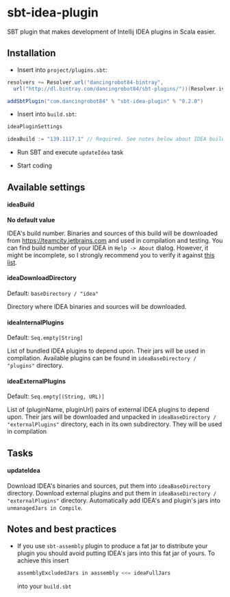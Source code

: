 # sbt-idea-plugin

SBT plugin that makes development of Intellij IDEA plugins in Scala easier.

## Installation

* Insert into `project/plugins.sbt`:

```Scala
resolvers += Resolver.url("dancingrobot84-bintray",
  url("http://dl.bintray.com/dancingrobot84/sbt-plugins/"))(Resolver.ivyStylePatterns)

addSbtPlugin("com.dancingrobot84" % "sbt-idea-plugin" % "0.2.0")
```

* Insert into `build.sbt`:

```Scala
ideaPluginSettings

ideaBuild := "139.1117.1" // Required. See notes below about IDEA builds
```

* Run SBT and execute `updateIdea` task

* Start coding

## Available settings

#### ideaBuild

**No default value**

IDEA's build number. Binaries and sources of this build will be downloaded from
https://teamcity.jetbrains.com and used in compilation and testing. You can
find build number of your IDEA in `Help -> About` dialog. However, it might be
incomplete, so I strongly recommend you to verify it against
[this list](https://teamcity.jetbrains.com/viewType.html?buildTypeId=bt410&tab=buildTypeHistoryList&branch_IntelliJIdeaCe=__all_branches__).

#### ideaDownloadDirectory

Default: `baseDirectory / "idea"`

Directory where IDEA binaries and sources will be downloaded.

#### ideaInternalPlugins

Default: `Seq.empty[String]`

List of bundled IDEA plugins to depend upon. Their jars will be used in compilation.
Available plugins can be found in `ideaBaseDirectory / "plugins"` directory.

#### ideaExternalPlugins

Default: `Seq.empty[(String, URL)]`

List of (pluginName, pluginUrl) pairs of external IDEA plugins to depend upon. Their jars will be downloaded
and unpacked in `ideaBaseDirectory / "externalPlugins"` directory, each in its own subdirectory. They will be used
in compilation

## Tasks

#### updateIdea

Download IDEA's binaries and sources, put them into
`ideaBaseDirectory` directory. Download external plugins and put
them in `ideaBaseDirectory / "externalPlugins"` directory. Automatically add IDEA's and
plugin's jars into `unmanagedJars in Compile`.

## Notes and best practices

- If you use `sbt-assembly` plugin to produce a fat jar to
  distribute your plugin you should avoid putting IDEA's jars
  into this fat jar of yours. To achieve this insert

  ```Scala
  assemblyExcludedJars in aassembly <<= ideaFullJars
  ```

  into your `build.sbt`
